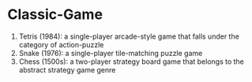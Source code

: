 # Classic-Game
1. Tetris (1984):  a single-player arcade-style game that falls under the category of action-puzzle
2. Snake (1976): a single-player tile-matching puzzle game
3. Chess (1500s): a two-player strategy board game that belongs to the abstract strategy game genre
